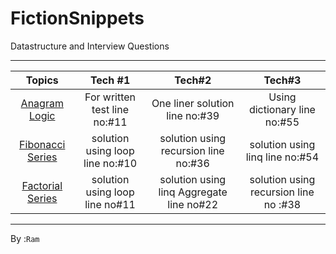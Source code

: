 # FictionSnippets
Datastructure and Interview Questions
***

  | Topics | Tech #1  | Tech#2 | Tech#3 |
  | :---:   | :-: | :-: | :-: | 
  | [Anagram Logic](https://github.com/programfiction/FictionSnippets/blob/6474c8d6cc8880b168ef1ba967a6aefab330567e/Snippets/Anagram.cs) | For written test line no:#11 | One liner solution line no:#39 | Using dictionary line no:#55 | 
  | [Fibonacci Series](https://github.com/programfiction/FictionSnippets/blob/main/Snippets/Fibo.cs) | solution using loop line no:#10 | solution using recursion line no:#36 | solution using linq line no:#54 |
  | [Factorial Series](https://github.com/programfiction/FictionSnippets/blob/main/Snippets/Factorial.cs) | solution using loop line no#11 | solution using linq Aggregate line no#22 | solution using recursion line no :#38 |
 ---
 By :`Ram`

